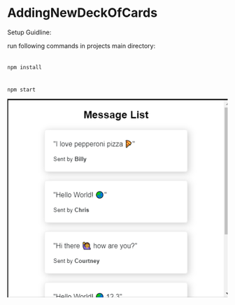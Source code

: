 # AddingNewDeckOfCards

Setup Guidline:

run following commands in projects main directory:

<code>
npm install 
</code>
<br>
<code>
npm start
</code>

![screenshot](https://github.com/mrzasad/AddingNewDeckOfCards/blob/master/MessageList.PNG)


